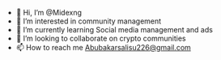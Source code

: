 - 👋 Hi, I’m @Midexng
- 👀 I’m interested in community management 
- 🌱 I’m currently learning Social media management and ads
- 💞️ I’m looking to collaborate on crypto communities
- 📫 How to reach me Abubakarsalisu226@gmail.com

<!---
Midexng/Midexng is a ✨ special ✨ repository because its `README.md` (this file) appears on your GitHub profile.
You can click the Preview link to take a look at your changes.
--->
